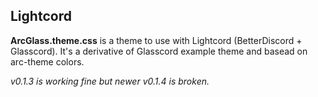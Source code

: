 ## Lightcord
**ArcGlass.theme.css** is a theme to use with Lightcord (BetterDiscord + Glasscord). It's a derivative of Glasscord example theme and basead on arc-theme colors.

*v0.1.3 is working fine but newer v0.1.4 is broken.*

